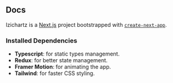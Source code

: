 ## Docs
Izichartz is a [Next.js](https://nextjs.org/) project bootstrapped with [`create-next-app`](https://github.com/vercel/next.js/tree/canary/packages/create-next-app).

### Installed Dependencies
- **Typescript**: for static types management.
- **Redux**: for better state management.
- **Framer Motion**: for animating the app.
- **Tailwind**: for faster CSS styling.


<!--
    ## Getting Started
    First, run the development server:

    ```bash
    npm run dev
    # or
    yarn dev
    # or
    pnpm dev
    # or
    bun dev
    ```

    Open [http://localhost:3000](http://localhost:3000) with your browser to see the result.

    You can start editing the page by modifying `app/page.tsx`. The page auto-updates as you edit the file.

    This project uses [`next/font`](https://nextjs.org/docs/basic-features/font-optimization) to automatically optimize and load Inter, a custom Google Font.

    ## Learn More

    To learn more about Next.js, take a look at the following resources:

    - [Next.js Documentation](https://nextjs.org/docs) - learn about Next.js features and API.
    - [Learn Next.js](https://nextjs.org/learn) - an interactive Next.js tutorial.

    You can check out [the Next.js GitHub repository](https://github.com/vercel/next.js/) - your feedback and contributions are welcome!

    ## Deploy on Vercel

    The easiest way to deploy your Next.js app is to use the [Vercel Platform](https://vercel.com/new?utm_medium=default-template&filter=next.js&utm_source=create-next-app&utm_campaign=create-next-app-readme) from the creators of Next.js.

    Check out our [Next.js deployment documentation](https://nextjs.org/docs/deployment) for more details.
-->